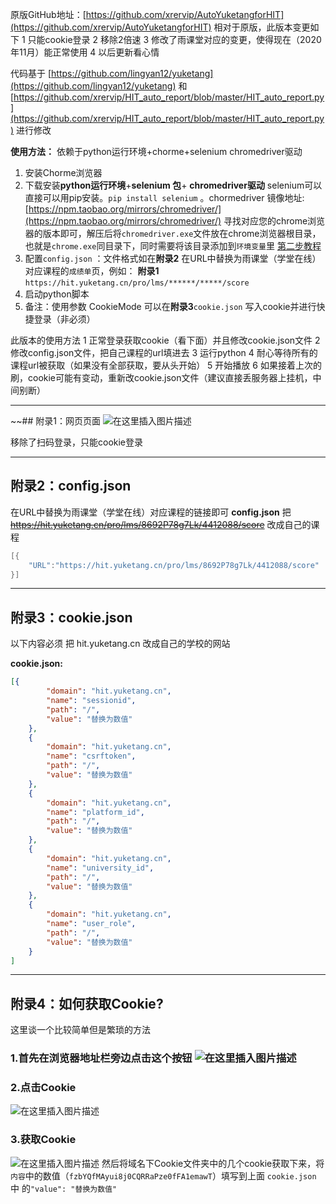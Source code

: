 原版GitHub地址：[https://github.com/xrervip/AutoYuketangforHIT](https://github.com/xrervip/AutoYuketangforHIT)
相对于原版，此版本变更如下
1 只能cookie登录
2 移除2倍速
3 修改了雨课堂对应的变更，使得现在（2020年11月）能正常使用
4 以后更新看心情



代码基于 [https://github.com/lingyan12/yuketang](https://github.com/lingyan12/yuketang) 和[https://github.com/xrervip/HIT_auto_report/blob/master/HIT_auto_report.py](https://github.com/xrervip/HIT_auto_report/blob/master/HIT_auto_report.py) 进行修改


**使用方法：**
依赖于python运行环境+chorme+selenium chromedriver驱动

 1. 安装Chorme浏览器
 2. 下载安装**python运行环境**+**selenium 包**+ **chromedriver驱动**    selenium可以直接可以用pip安装。`pip install selenium` 。chormedriver 镜像地址: [https://npm.taobao.org/mirrors/chromedriver/](https://npm.taobao.org/mirrors/chromedriver/) 寻找对应您的chrome浏览器的版本即可，解压后将`chromedriver.exe`文件放在chrome浏览器根目录，也就是`chrome.exe`同目录下，同时需要将该目录添加到`环境变量`里 [第二步教程](https://www.cnblogs.com/lfri/p/10542797.html)
 4. 配置`config.json`  ：文件格式如在**附录2** 在URL中替换为雨课堂（学堂在线）对应课程的`成绩单`页，例如： **附录1** `https://hit.yuketang.cn/pro/lms/******/*****/score`
 5. 启动python脚本 
 6. 备注：使用参数 CookieMode 可以在**附录3**`cookie.json` 写入cookie并进行快捷登录（非必须）


此版本的使用方法
1 正常登录获取cookie（看下面）并且修改cookie.json文件
2 修改config.json文件，把自己课程的url填进去
3 运行python
4 耐心等待所有的课程url被获取（如果没有全部获取，要从头开始）
5 开始播放
6 如果接着上次的刷，cookie可能有变动，重新改cookie.json文件（建议直接丢服务器上挂机，中间别断）

---
~~## 附录1：网页页面
![在这里插入图片描述](https://img-blog.csdnimg.cn/20200925164844953.png?x-oss-process=image/watermark,type_ZmFuZ3poZW5naGVpdGk,shadow_10,text_aHR0cHM6Ly9ibG9nLmNzZG4ubmV0L0ZyYW5rbGluc19GYW4=,size_16,color_FFFFFF,t_70#pic_center)

移除了扫码登录，只能cookie登录


---
## 附录2：config.json
在URL中替换为雨课堂（学堂在线）对应课程的链接即可
**config.json**
把 ~~https://hit.yuketang.cn/pro/lms/8692P78g7Lk/4412088/score~~ 改成自己的课程
```c
[{
	"URL":"https://hit.yuketang.cn/pro/lms/8692P78g7Lk/4412088/score"
}]
```

---
## 附录3：cookie.json
以下内容必须
把 hit.yuketang.cn 改成自己的学校的网站

**cookie.json:**

```json
[{
		"domain": "hit.yuketang.cn",
		"name": "sessionid",
		"path": "/",
		"value": "替换为数值"
	},
	{
		"domain": "hit.yuketang.cn",
		"name": "csrftoken",
		"path": "/",
		"value": "替换为数值"
	},
	{
		"domain": "hit.yuketang.cn",
		"name": "platform_id",
		"path": "/",
		"value": "替换为数值"
	},
	{
		"domain": "hit.yuketang.cn",
		"name": "university_id",
		"path": "/",
		"value": "替换为数值"
	},
	{
		"domain": "hit.yuketang.cn",
		"name": "user_role",
		"path": "/",
		"value": "替换为数值"
	}
]
```
---

## 附录4：如何获取Cookie?
这里谈一个比较简单但是繁琐的方法
 ### 1.首先在浏览器地址栏旁边点击这个按钮 ![在这里插入图片描述](https://img-blog.csdnimg.cn/20200925171529155.png#pic_center)
### 2.点击Cookie
![在这里插入图片描述](https://img-blog.csdnimg.cn/20200925171658840.png?x-oss-process=image/watermark,type_ZmFuZ3poZW5naGVpdGk,shadow_10,text_aHR0cHM6Ly9ibG9nLmNzZG4ubmV0L0ZyYW5rbGluc19GYW4=,size_16,color_FFFFFF,t_70#pic_center)
### 3.获取Cookie
![在这里插入图片描述](https://img-blog.csdnimg.cn/20200925171727355.png?x-oss-process=image/watermark,type_ZmFuZ3poZW5naGVpdGk,shadow_10,text_aHR0cHM6Ly9ibG9nLmNzZG4ubmV0L0ZyYW5rbGluc19GYW4=,size_16,color_FFFFFF,t_70#pic_center)
然后将域名下Cookie文件夹中的几个cookie获取下来，将`内容`中的数值（`fzbYQfMAyui8j0CQRRaPze0fFA1emawT`）填写到上面 `cookie.json` 中 的`"value": "替换为数值"`



